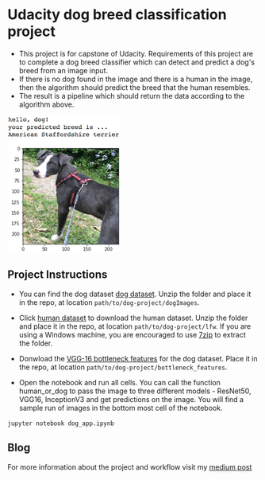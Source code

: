 [//]: # (Image References)

[image1]: ./images/sample_dog_output.png "Sample Output"
[image2]: ./images/vgg16_model.png "VGG-16 Model Keras Layers"
[image3]: ./images/vgg16_model_draw.png "VGG16 Model Figure"

# Udacity dog breed classification project

* This project is for capstone of Udacity. Requirements of this project are to complete a dog breed classifier which can detect and predict a dog's breed from an image input. 
* If there is no dog found in the image and there is a human in the image, then the algorithm should predict the breed that the human resembles. 
* The result is a pipeline which should return the data according to the algorithm above. 

![Sample Output][image1]

## Project Instructions

* You can find the dog dataset [dog dataset](https://s3-us-west-1.amazonaws.com/udacity-aind/dog-project/dogImages.zip).  Unzip the folder and place it in the repo, at location `path/to/dog-project/dogImages`. 

* Click [human dataset](https://s3-us-west-1.amazonaws.com/udacity-aind/dog-project/lfw.zip) to download the human dataset.  Unzip the folder and place it in the repo, at location `path/to/dog-project/lfw`.  If you are using a Windows machine, you are encouraged to use [7zip](http://www.7-zip.org/) to extract the folder. 

* Donwload the [VGG-16 bottleneck features](https://s3-us-west-1.amazonaws.com/udacity-aind/dog-project/DogVGG16Data.npz) for the dog dataset.  Place it in the repo, at location `path/to/dog-project/bottleneck_features`.

* Open the notebook and run all cells. You can call the function human_or_dog to pass the image to three different models - ResNet50, VGG16, InceptionV3 and get predictions on the image. You will find a sample run of images in the bottom most cell of the notebook.
```
jupyter notebook dog_app.ipynb
```

## Blog

For more information about the project and workflow visit my [medium post](https://medium.com/@anand0427/train-a-convolutional-neural-network-to-classify-dog-breed-196bf882ba73)